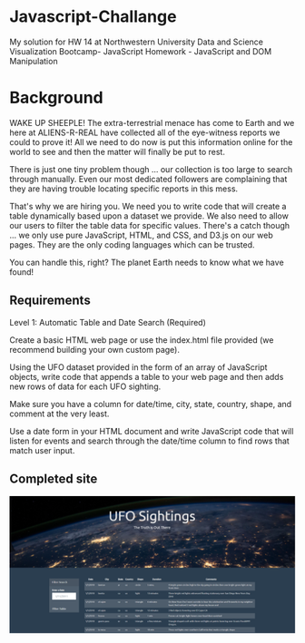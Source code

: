 # Javascript-Challange
My solution for HW 14 at Northwestern University Data and Science Visualization Bootcamp- JavaScript Homework - JavaScript and DOM Manipulation

# Background
WAKE UP SHEEPLE! The extra-terrestrial menace has come to Earth and we here at ALIENS-R-REAL have collected all of the eye-witness reports we could to prove it! All we need to do now is put this information online for the world to see and then the matter will finally be put to rest.

There is just one tiny problem though ... our collection is too large to search through manually. Even our most dedicated followers are complaining that they are having trouble locating specific reports in this mess.

That's why we are hiring you. We need you to write code that will create a table dynamically based upon a dataset we provide. We also need to allow our users to filter the table data for specific values. There's a catch though ... we only use pure JavaScript, HTML, and CSS, and D3.js on our web pages. They are the only coding languages which can be trusted.

You can handle this, right? The planet Earth needs to know what we have found!

## Requirements
Level 1: Automatic Table and Date Search (Required)

Create a basic HTML web page or use the index.html file provided (we recommend building your own custom page).

Using the UFO dataset provided in the form of an array of JavaScript objects, write code that appends a table to your web page and then adds new rows of data for each UFO sighting.

Make sure you have a column for date/time, city, state, country, shape, and comment at the very least.

Use a date form in your HTML document and write JavaScript code that will listen for events and search through the date/time column to find rows that match user input.

## Completed site
![screenshot of final page](UFO-level-1/static/images/screenshot.PNG)
